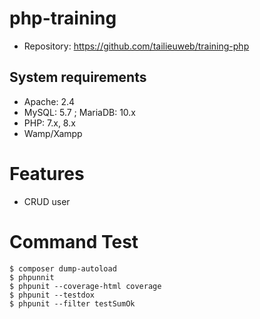# php-training
* Repository: https://github.com/tailieuweb/training-php

## System requirements
* Apache: 2.4
* MySQL: 5.7 ; MariaDB: 10.x
* PHP: 7.x, 8.x
* Wamp/Xampp

# Features
- CRUD user

# Command Test
```
$ composer dump-autoload
$ phpunnit
$ phpunit --coverage-html coverage
$ phpunit --testdox
$ phpunit --filter testSumOk
```
